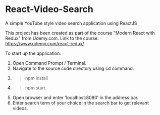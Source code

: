 # React-Video-Search
A simple YouTube style video search application using ReactJS

This project has been created as part of the course "Modern React with Redux" from Udemy.com.
Link to the course: https://www.udemy.com/react-redux/

To start up the application:
1. Open Command Prompt / Terminal.
2. Navigate to the source code directory using cd command.
3. > npm install
4. > npm start
5. Open browser and enter 'localhost:8080' in the address bar.
6. Enter search term of your choice in the search bar to get relevant videos.


